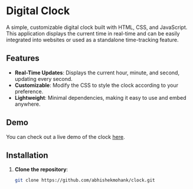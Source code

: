 # Digital Clock

A simple, customizable digital clock built with HTML, CSS, and JavaScript. This application displays the current time in real-time and can be easily integrated into websites or used as a standalone time-tracking feature.

## Features

- **Real-Time Updates**: Displays the current hour, minute, and second, updating every second.
- **Customizable**: Modify the CSS to style the clock according to your preference.
- **Lightweight**: Minimal dependencies, making it easy to use and embed anywhere.

## Demo

You can check out a live demo of the clock [here](https://codepen.io/moto-cat/pen/LYwLobK).

## Installation

1. **Clone the repository**:
   ```bash
   git clone https://github.com/abhishekmohank/clock.git
